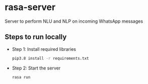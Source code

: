 # rasa-server
Server to perform NLU and NLP on incoming WhatsApp messages 

## Steps to run locally

- Step 1: Install required libraries
    ```sh
    pip3.8 install -r requirements.txt
    ```

- Step 2: Start the server
    ```sh
    rasa run
    ```
